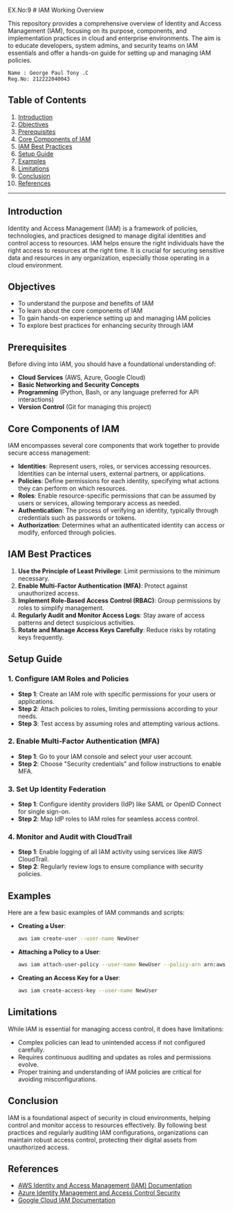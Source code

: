 EX.No:9 # IAM Working Overview

This repository provides a comprehensive overview of Identity and Access Management (IAM), focusing on its purpose, components, and implementation practices in cloud and enterprise environments. The aim is to educate developers, system admins, and security teams on IAM essentials and offer a hands-on guide for setting up and managing IAM policies.

```
Name : George Paul Tony .C
Reg.No: 212222040043
```

## Table of Contents
1. [Introduction](#introduction)
2. [Objectives](#objectives)
3. [Prerequisites](#prerequisites)
4. [Core Components of IAM](#core-components-of-iam)
5. [IAM Best Practices](#iam-best-practices)
6. [Setup Guide](#setup-guide)
7. [Examples](#examples)
8. [Limitations](#limitations)
9. [Conclusion](#conclusion)
10. [References](#references)

---

## Introduction

Identity and Access Management (IAM) is a framework of policies, technologies, and practices designed to manage digital identities and control access to resources. IAM helps ensure the right individuals have the right access to resources at the right time. It is crucial for securing sensitive data and resources in any organization, especially those operating in a cloud environment.

## Objectives

- To understand the purpose and benefits of IAM
- To learn about the core components of IAM
- To gain hands-on experience setting up and managing IAM policies
- To explore best practices for enhancing security through IAM

## Prerequisites

Before diving into IAM, you should have a foundational understanding of:
- **Cloud Services** (AWS, Azure, Google Cloud)
- **Basic Networking and Security Concepts**
- **Programming** (Python, Bash, or any language preferred for API interactions)
- **Version Control** (Git for managing this project)

## Core Components of IAM

IAM encompasses several core components that work together to provide secure access management:

- **Identities**: Represent users, roles, or services accessing resources. Identities can be internal users, external partners, or applications.
- **Policies**: Define permissions for each identity, specifying what actions they can perform on which resources.
- **Roles**: Enable resource-specific permissions that can be assumed by users or services, allowing temporary access as needed.
- **Authentication**: The process of verifying an identity, typically through credentials such as passwords or tokens.
- **Authorization**: Determines what an authenticated identity can access or modify, enforced through policies.

## IAM Best Practices

1. **Use the Principle of Least Privilege**: Limit permissions to the minimum necessary.
2. **Enable Multi-Factor Authentication (MFA)**: Protect against unauthorized access.
3. **Implement Role-Based Access Control (RBAC)**: Group permissions by roles to simplify management.
4. **Regularly Audit and Monitor Access Logs**: Stay aware of access patterns and detect suspicious activities.
5. **Rotate and Manage Access Keys Carefully**: Reduce risks by rotating keys frequently.

## Setup Guide

### 1. Configure IAM Roles and Policies
- **Step 1**: Create an IAM role with specific permissions for your users or applications.
- **Step 2**: Attach policies to roles, limiting permissions according to your needs.
- **Step 3**: Test access by assuming roles and attempting various actions.

### 2. Enable Multi-Factor Authentication (MFA)
- **Step 1**: Go to your IAM console and select your user account.
- **Step 2**: Choose "Security credentials" and follow instructions to enable MFA.

### 3. Set Up Identity Federation
- **Step 1**: Configure identity providers (IdP) like SAML or OpenID Connect for single sign-on.
- **Step 2**: Map IdP roles to IAM roles for seamless access control.

### 4. Monitor and Audit with CloudTrail
- **Step 1**: Enable logging of all IAM activity using services like AWS CloudTrail.
- **Step 2**: Regularly review logs to ensure compliance with security policies.

## Examples

Here are a few basic examples of IAM commands and scripts:

- **Creating a User**:
    ```bash
    aws iam create-user --user-name NewUser
    ```

- **Attaching a Policy to a User**:
    ```bash
    aws iam attach-user-policy --user-name NewUser --policy-arn arn:aws:iam::aws:policy/ReadOnlyAccess
    ```

- **Creating an Access Key for a User**:
    ```bash
    aws iam create-access-key --user-name NewUser
    ```

## Limitations

While IAM is essential for managing access control, it does have limitations:

- Complex policies can lead to unintended access if not configured carefully.
- Requires continuous auditing and updates as roles and permissions evolve.
- Proper training and understanding of IAM policies are critical for avoiding misconfigurations.

## Conclusion

IAM is a foundational aspect of security in cloud environments, helping control and monitor access to resources effectively. By following best practices and regularly auditing IAM configurations, organizations can maintain robust access control, protecting their digital assets from unauthorized access.

## References

- [AWS Identity and Access Management (IAM) Documentation](https://docs.aws.amazon.com/iam/)
- [Azure Identity Management and Access Control Security](https://docs.microsoft.com/en-us/azure/active-directory/fundamentals/)
- [Google Cloud IAM Documentation](https://cloud.google.com/iam/docs)

